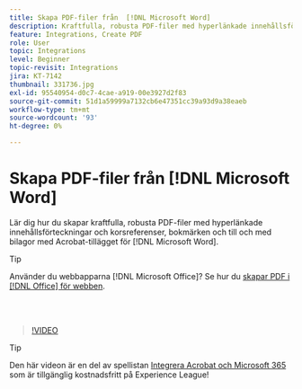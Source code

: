 ```yaml
---
title: Skapa PDF-filer från  [!DNL Microsoft Word]
description: Kraftfulla, robusta PDF-filer med hyperlänkade innehållsförteckningar och korsreferenser, bokmärken och till och med bilagor kan enkelt skapas med Acrobat-tillägget för  [!DNL Microsoft Word]
feature: Integrations, Create PDF
role: User
topic: Integrations
level: Beginner
topic-revisit: Integrations
jira: KT-7142
thumbnail: 331736.jpg
exl-id: 95540954-d0c7-4cae-a919-00e3927d2f83
source-git-commit: 51d1a59999a7132cb6e47351cc39a93d9a38eaeb
workflow-type: tm+mt
source-wordcount: '93'
ht-degree: 0%

---
```


# Skapa PDF-filer från [!DNL Microsoft Word]

Lär dig hur du skapar kraftfulla, robusta PDF-filer med hyperlänkade innehållsförteckningar och korsreferenser, bokmärken och till och med bilagor med Acrobat-tillägget för [!DNL Microsoft Word].

>[!TIP]
>
>Använder du webbapparna [!DNL Microsoft Office]? Se hur du [skapar PDF i [!DNL Office] för webben](../integrate/createofficeweb.md).

<br> 

>[!VIDEO](https://video.tv.adobe.com/v/331736?quality=12&learn=on&hidetitle=true)

>[!TIP]
>
>Den här videon är en del av spellistan [Integrera Acrobat och Microsoft 365](https://experienceleague.adobe.com/sv/playlists/acrobat-integrate-microsoft-365) som är tillgänglig kostnadsfritt på Experience League!